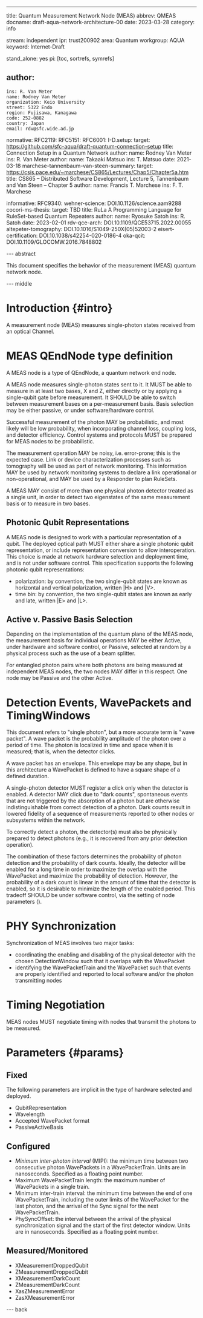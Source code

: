---
title: Quantum Measurement Network Node (MEAS)
abbrev: QMEAS
docname: draft-aqua-network-architecture-00
date: 2023-03-28
category: info

stream: independent
ipr: trust200902
area: Quantum
workgroup: AQUA
keyword: Internet-Draft

stand_alone: yes
pi: [toc, sortrefs, symrefs]

author:
 -
    ins: R. Van Meter
    name: Rodney Van Meter
    organization: Keio University
    street: 5322 Endo
    region: Fujisawa, Kanagawa
    code: 252-0882
    country: Japan
    email: rdv@sfc.wide.ad.jp

normative:
  RFC2119:
  RFC5151:
  RFC6001:
  I-D.setup:
    target: https://github.com/sfc-aqua/draft-quantum-connection-setup
    title: Connection Setup in a Quantum Network
    author:
      name: Rodney Van Meter
      ins: R. Van Meter
    author:
      name: Takaaki Matsuo
      ins: T. Matsuo
    date: 2021-03-18
  marchese-tannenbaum-van-steen-summary:
    target: https://csis.pace.edu/~marchese/CS865/Lectures/Chap5/Chapter5a.htm
    title: CS865 – Distributed Software Development, Lecture 5, Tannenbaum and Van Steen – Chapter 5
    author:
      name: Francis T. Marchese
      ins: F. T. Marchese

informative:
  RFC9340:
  wehner-science: DOI.10.1126/science.aam9288
  cocori-ms-thesis:
    target: TBD
    title: RuLa A Programming Language for RuleSet-based Quantum Repeaters
    author:
      name: Ryosuke Satoh
      ins: R. Satoh
    date: 2023-02-01
  rdv-qce-arch: DOI.10.1109/QCE53715.2022.00055
  altepeter-tomography: DOI.10.1016/S1049-250X(05)52003-2
  eisert-certification: DOI.10.1038/s42254-020-0186-4
  oka-qcit: DOI.10.1109/GLOCOMW.2016.7848802

--- abstract

This document specifies the behavior of the measurement (MEAS) quantum
network node.

--- middle

Introduction        {#intro}
============

A measurement node (MEAS) measures single-photon states received from
an optical Channel.

MEAS QEndNode type definition
=====================

A MEAS node is a type of QEndNode, a quantum network end node.

A MEAS node measures single-photon states sent to it.  It MUST be able
to measure in at least two bases, X and Z, either directly or by
applying a single-qubit gate before measurement.  It SHOULD be able to
switch between measurement bases on a per-measurement basis.  Basis
selection may be either passive, or under software/hardware control.

Successful measurement of the photon MAY be probabilistic, and most
likely will be low probability, when incorporating channel loss,
coupling loss, and detector efficiency.  Control systems and protocols
MUST be prepared for MEAS nodes to be probabilistic.

The measurement operation MAY be noisy, i.e. error-prone; this is the
expected case.  Link or device characterization processes such as
tomography will be used as part of network monitoring.  This
information MAY be used by network monitoring systems to declare a
link operational or non-operational, and MAY be used by a Responder to
plan RuleSets.

A MEAS MAY consist of more than one physical photon detector treated
as a single unit, in order to detect two eigenstates of the same
measurement basis or to measure in two bases.

Photonic Qubit Representations
-----

A MEAS node is designed to work with a particular representation of a
qubit.  The deployed optical path MUST either share a single photonic
qubit representation, or include representation conversion to allow
interoperation.  This choice is made at network hardware selection and
deployment time, and is not under software control.  This
specification supports the following photonic qubit representations:

* polarization: by convention, the two single-qubit states are known
  as horizontal and vertical polarization, written |H> and |V>.
* time bin:  by convention, the two single-qubit states are known
  as early and late, written |E> and |L>.

Active v. Passive Basis Selection
-----

Depending on the implementation of the quantum plane of the MEAS node,
the measurement basis for individual operations MAY be either Active,
under hardware and software control, or Passive, selected at random by
a physical process such as the use of a beam splitter.

For entangled photon pairs where both photons are being measured at
independent MEAS nodes, the two nodes MAY differ in this respect.  One
node may be Passive and the other Active.

Detection Events, WavePackets and TimingWindows
=====

This document refers to "single photon", but a more accurate term is
"wave packet".  A wave packet is the probability amplitude of the
photon over a period of time.  The photon is localized in time and
space when it is measured; that is, when the detector clicks.

A wave packet has an envelope.  This envelope may be any shape, but in
this architecture a WavePacket is defined to have a square shape of a
defined duration.

A single-photon detector MUST register a click only when the detector
is enabled.  A detector MAY click due to "dark counts", spontaneous
events that are not triggered by the absorption of a photon but are
otherwise indistinguishable from correct detection of a photon.  Dark
counts result in lowered fidelity of a sequence of measurements
reported to other nodes or subsystems within the network.

To correctly detect a photon, the detector(s) must also be physically
prepared to detect photons (e.g., it is recovered from any prior
detection operation).

The combination of these factors determines the probability of
photon detection and the probability of dark counts.  Ideally, the
detector will be enabled for a long time in order to maximize the
overlap with the WavePacket and maximize the probability of
detection.  However, the probability of a dark count is linear in the
amount of time that the detector is enabled, so it is desirable to
minimize the length of the enabled period.  This tradeoff SHOULD be
under software control, via the setting of node parameters
([](#params)).

PHY Synchronization
=====

Synchronization of MEAS involves two major tasks:

* coordinating the enabling and disabling of the physical detector
  with the chosen DetectionWindow such that it overlaps with the
  WavePacket
* identifying the WavePacketTrain and the WavePacket such that events
  are properly identified and reported to local software and/or the
  photon transmitting nodes

Timing Negotiation
=====

MEAS nodes MUST negotiate timing with nodes that transmit the photons
to be measured.

Parameters        {#params}
======

Fixed
-----

The following parameters are implicit in the type of hardware selected
and deployed.

* QubitRepresentation
* Wavelength
* Accepted WavePacket format
* PassiveActiveBasis

Configured
-----

* *Minimum inter-photon interval* (MIPI): the minimum time between two
  consecutive photon WavePackets in a WavePacketTrain.  Units are in
  nanoseconds.  Specified as a floating point number.
* Maximum WavePacketTrain length: the maximum number of WavePackets in
  a single train.
* Minimum inter-train interval: the minimum time between the end of
  one WavePacketTrain, including the outer limits of the WavePacket
  for the last photon, and the arrival of the Sync signal for the next
  WavePacketTrain.
* PhySyncOffset: the interval between the arrival of the physical
  synchronization signal and the start of the first detector window.
  Units are in nanoseconds.  Specified as a floating point number.

Measured/Monitored
-----

* XMeasurementDroppedQubit
* ZMeasurementDroppedQubit
* XMeasurementDarkCount
* ZMeasurementDarkCount
* XasZMeasurementError
* ZasXMeasurementError


--- back
